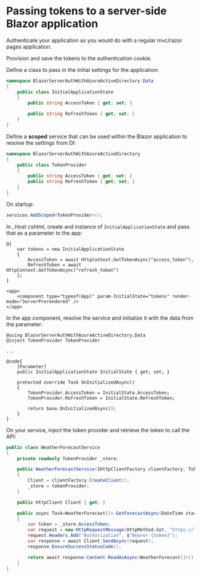 # Passing tokens to a server-side Blazor application

Authenticate your application as you would do with a regular mvc/razor pages application.

Provision and save the tokens to the authentication cookie.

Define a class to pass in the initial settings for the application:

```csharp
namespace BlazorServerAuthWithAzureActiveDirectory.Data
{
    public class InitialApplicationState
    {
        public string AccessToken { get; set; }

        public string RefreshToken { get; set; }
    }
}
```

Define a **scoped** service that can be used within the Blazor application to resolve the settings from DI:

```csharp
namespace BlazorServerAuthWithAzureActiveDirectory
{
    public class TokenProvider
    {
        public string AccessToken { get; set; }
        public string RefreshToken { get; set; }
    }
}
```

On startup:

```csharp
services.AddScoped<TokenProvider>();
```

In *_Host cshtml*, create and instance of `InitialApplicationState` and pass that as a parameter to the app:

```cshtml
@{
    var tokens = new InitialApplicationState
    {
        AccessToken = await HttpContext.GetTokenAsync("access_token"),
        RefreshToken = await HttpContext.GetTokenAsync("refresh_token")
    };
}

<app>
    <component type="typeof(App)" param-InitialState="tokens" render-mode="ServerPrerendered" />
</app>
```

In the app component, resolve the service and initialize it with the data from the parameter:

```razor
@using BlazorServerAuthWithAzureActiveDirectory.Data
@inject TokenProvider TokenProvider

...

@code{
    [Parameter]
    public InitialApplicationState InitialState { get; set; }

    protected override Task OnInitializedAsync()
    {
        TokenProvider.AccessToken = InitialState.AccessToken;
        TokenProvider.RefreshToken = InitialState.RefreshToken;

        return base.OnInitializedAsync();
    }
}
```

On your service, inject the token provider and retrieve the token to call the API:

```csharp
public class WeatherForecastService
{
    private readonly TokenProvider _store;

    public WeatherForecastService(IHttpClientFactory clientFactory, TokenProvider tokenProvider)
    {
        Client = clientFactory.CreateClient();
        _store = tokenProvider;
    }

    public HttpClient Client { get; }

    public async Task<WeatherForecast[]> GetForecastAsync(DateTime startDate)
    {
        var token = _store.AccessToken;
        var request = new HttpRequestMessage(HttpMethod.Get, "https://localhost:5003/WeatherForecast");
        request.Headers.Add("Authorization", $"Bearer {token}");
        var response = await Client.SendAsync(request);
        response.EnsureSuccessStatusCode();

        return await response.Content.ReadAsAsync<WeatherForecast[]>();
    }
}
```
